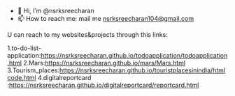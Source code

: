 - 👋 Hi, I’m @nsrksreecharan
- 📫 How to reach me: mail me nsrksreecharan104@gmail.com 

U can reach to my websites&projects through this links:

1.to-do-list-application:https://nsrksreecharan.github.io/todoapplication/todoapplication.html
2.Mars:https://nsrksreecharan.github.io/mars/Mars.html 
3.Tourism_places:https://nsrksreecharan.github.io/touristplacesinindia/htmlcode.html
4.digitalreportcard :https://nsrksreecharan.github.io/digitalreportcard/reportcard.html
<!---
nsrksreecharan/nsrksreecharan is a ✨ special ✨ repository because its `README.md` (this file) appears on your GitHub profile.
You can click the Preview link to take a look at your changes.
--->

